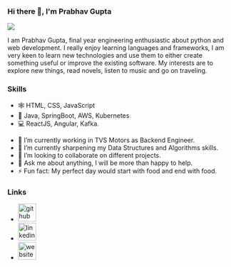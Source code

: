 ### Hi there 👋, I'm Prabhav Gupta
![](https://media-exp1.licdn.com/dms/image/C4E16AQGk_bN3mT-mxw/profile-displaybackgroundimage-shrink_350_1400/0/1643570611792?e=1652313600&v=beta&t=O2IF8_dQVHC3Y-gaKQJ8_4FkkQkjmhrItcIEtDUhC2s)

I am Prabhav Gupta, final year engineering enthusiastic about python and web development. I really enjoy learning languages and frameworks, I am very keen to learn new technologies and use them to either create something useful or improve the existing software. My interests are to explore new things, read novels, listen to music and go on traveling.

### Skills
* 🕸️ HTML, CSS, JavaScript
* 📱 Java, SpringBoot, AWS, Kubernetes
* 💻 ReactJS, Angular, Kafka.

- 🔭 I’m currently working in TVS Motors as Backend Engineer.
- 🌱 I’m currently sharpening my Data Structures and Algorithms skills. 
- 👯 I’m looking to collaborate on different projects. 
- 💬 Ask me about anything, I will be more than happy to help. 
- ⚡ Fun fact: My perfect day would start with food and end with food. 

### Links
* [<img src='https://github.githubassets.com/images/modules/logos_page/Octocat.png' alt='github' height='40'>](https://github.com/PrabhavGupta5)
* [<img src='https://pngimg.com/uploads/linkedIn/linkedIn_PNG39.png' alt='linkedin' height='40'>](https://www.linkedin.com/in/gupta-prabhav/)  
* [<img src='https://thumbs.dreamstime.com/b/website-icon-blue-black-colors-vector-illustration-website-icon-blue-black-colors-vector-146248329.jpg' alt='website' height='40'>](https://prabhavgupta5.github.io/)  

